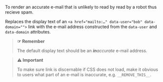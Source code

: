 To render an accurate e-mail that is unlikely to read by read by a robot thus recieve spam.

Replaces the display text of an `<a href="mailto:…" data-user="bob" data-domain="">` link with the e-mail address constructed from the `data-user` and `data-domain` attributes.

> **☞ Remember**
>
> The default display text should be an _**in**accurate_ e-mail address.

> **⚠️ Important**
>
> To make sure link is discernable if CSS does not load, make it obvious to users what part of an e-mail is inaccurate, e.g. `__REMOVE_THIS__`.
